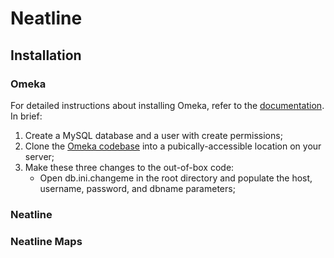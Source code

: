 # Neatline

## Installation

### Omeka

For detailed instructions about installing Omeka, refer to the [documentation][omeka-install-documentation]. In brief:

1. Create a MySQL database and a user with create permissions;
2. Clone the [Omeka codebase][omeka-github] into a pubically-accessible location on your server;
3. Make these three changes to the out-of-box code:
    * Open db.ini.changeme in the root directory and populate the host, username, password, and dbname parameters;

### Neatline

### Neatline Maps



[omeka-install-documentation]: http://omeka.org/codex/Installation 
[omeka-github]: https://github.com/omeka/Omeka
